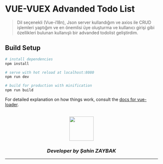 # VUE-VUEX Advanded Todo List
> Dil seçenekli (Vue-i18n), Json server kullandığım ve axios ile CRUD işlemleri yaptığım ve en önemlisi üye oluşturma ve kullanıcı girişi gibi özellikleri bulunan kullanışlı bir advanded todolist geliştirdim.

## Build Setup

``` bash
# install dependencies
npm install

# serve with hot reload at localhost:8080
npm run dev

# build for production with minification
npm run build
```

For detailed explanation on how things work, consult the [docs for vue-loader](http://vuejs.github.io/vue-loader).

<br>
<div align="center">
  <img src="https://image.flaticon.com/teams/slug/smashicons.jpg" width="80">
  <h3><i>Developer by Şahin ZAYBAK </i></h3>
  <hr/>
</div>
